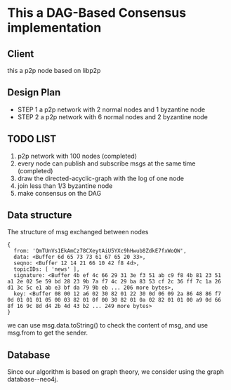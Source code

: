 # This a DAG-Based Consensus implementation
## Client
this a p2p node based on libp2p
## Design Plan
* STEP 1 
a p2p network with 2 normal nodes and 1 byzantine node
* STEP 2
a p2p network with 6 normal nodes and 2 byzantine node
## TODO LIST
1. p2p network with 100 nodes (completed)
2. every node can publish and subscribe msgs at the same time (completed)
3. draw the directed-acyclic-graph with the log of one node 
3. join less than 1/3 byzantine node
4. make consensus on the DAG

## Data structure
The structure of msg exchanged between nodes
```
{
  from: 'QmTUnVs1EkAmCz78CXeytAiU5YXc9hHwub8ZdkE7fxWoQW',
  data: <Buffer 6d 65 73 73 61 67 65 20 33>,
  seqno: <Buffer 12 14 21 66 10 42 f8 4d>,
  topicIDs: [ 'news' ],
  signature: <Buffer 4b ef 4c 66 29 31 3e f3 51 ab c9 f8 4b 81 23 51 a1 2e 02 5e 59 bd 28 23 9b 7a f7 4c 29 ba 83 53 cf 2c 36 ff 7c 1a 26 d1 3c 5c e1 ab e3 bf da 79 9b eb ... 206 more bytes>,
  key: <Buffer 08 00 12 a6 02 30 82 01 22 30 0d 06 09 2a 86 48 86 f7 0d 01 01 01 05 00 03 82 01 0f 00 30 82 01 0a 02 82 01 01 00 a9 0d 66 8f 16 9c 8d d4 2b 4d 43 b2 ... 249 more bytes>
}
```
we can use msg.data.toString() to check the content of msg, and use msg.from to get the sender.
## Database 
Since our algorithm is based on graph theory, we consider using the graph database--neo4j.


